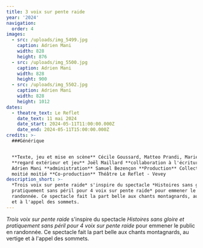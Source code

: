 ```yaml
---
title: 3 voix sur pente raide
year: '2024'
navigation:
  order: 4
images:
  - src: /uploads/img_5499.jpg
    caption: Adrien Mani
    width: 828
    height: 876
  - src: /uploads/img_5500.jpg
    caption: Adrien Mani
    width: 828
    height: 900
  - src: /uploads/img_5502.jpg
    caption: Adrien Mani
    width: 828
    height: 1012
dates:
  - theatre_text: Le Reflet
    date_text: 11 mai 2024
    date_start: 2024-05-11T11:00:00.000Z
    date_end: 2024-05-11T15:00:00.000Z
credits: >-
  ###Générique


  **Texte, jeu et mise en scène** Cécile Goussard, Matteo Prandi, Marie Ripoll 
  **regard extérieur et jeu** Joël Maillard **collaboration à l'écriture**
  Adrien Mani **administration** Samuel Bezençon **Production** Collectif moitié
  moitié moitié **Co-production** Théâtre Le Reflet - Vevey
description_short: >-
  *Trois voix sur pente raide* s'inspire du spectacle *Histoires sans gloire et
  pratiquement sans péril pour 4 voix sur pente raide* pour emmener le public en
  randonnée. Ce spectacle fait la part belle aux chants montagnards, au vertige
  et à l'appel des sommets.
---
```

*Trois voix sur pente raide* s'inspire du spectacle *Histoires sans gloire et pratiquement sans péril pour 4 voix sur pente raide* pour emmener le public en randonnée. Ce spectacle fait la part belle aux chants montagnards, au vertige et à l'appel des sommets.
